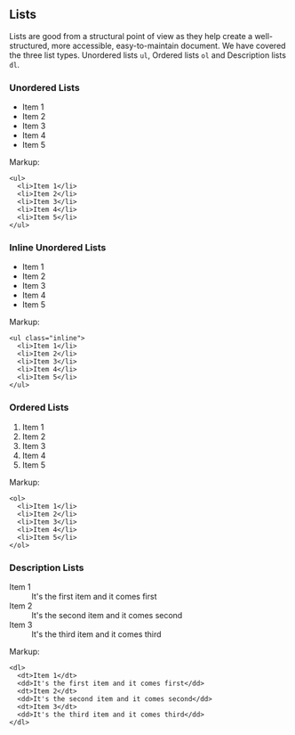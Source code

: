 ## Lists
Lists are good from a structural point of view as they help create a well-structured, more accessible, easy-to-maintain document. We have covered the three list types. Unordered lists `ul`, Ordered lists `ol` and Description lists `dl`.

### Unordered Lists
<ul>
  <li>Item 1</li>
  <li>Item 2</li>
  <li>Item 3</li>
  <li>Item 4</li>
  <li>Item 5</li>
</ul>

Markup:

    <ul>
      <li>Item 1</li>
      <li>Item 2</li>
      <li>Item 3</li>
      <li>Item 4</li>
      <li>Item 5</li>
    </ul>

### Inline Unordered Lists 
<ul class="inline">
  <li>Item 1</li>
  <li>Item 2</li>
  <li>Item 3</li>
  <li>Item 4</li>
  <li>Item 5</li>
</ul>

Markup:

    <ul class="inline">
      <li>Item 1</li>
      <li>Item 2</li>
      <li>Item 3</li>
      <li>Item 4</li>
      <li>Item 5</li>
    </ul>

### Ordered Lists
<ol>
  <li>Item 1</li>
  <li>Item 2</li>
  <li>Item 3</li>
  <li>Item 4</li>
  <li>Item 5</li>
</ol>

Markup:

    <ol>
      <li>Item 1</li>
      <li>Item 2</li>
      <li>Item 3</li>
      <li>Item 4</li>
      <li>Item 5</li>
    </ol>


### Description Lists
<dl>
  <dt>Item 1</dt>
  <dd>It's the first item and it comes first</dd>
  <dt>Item 2</dt>
  <dd>It's the second item and it comes second</dd>
  <dt>Item 3</dt>
  <dd>It's the third item and it comes third</dd>
</dl>

Markup:

    <dl>
      <dt>Item 1</dt>
      <dd>It's the first item and it comes first</dd>
      <dt>Item 2</dt>
      <dd>It's the second item and it comes second</dd>
      <dt>Item 3</dt>
      <dd>It's the third item and it comes third</dd>
    </dl>